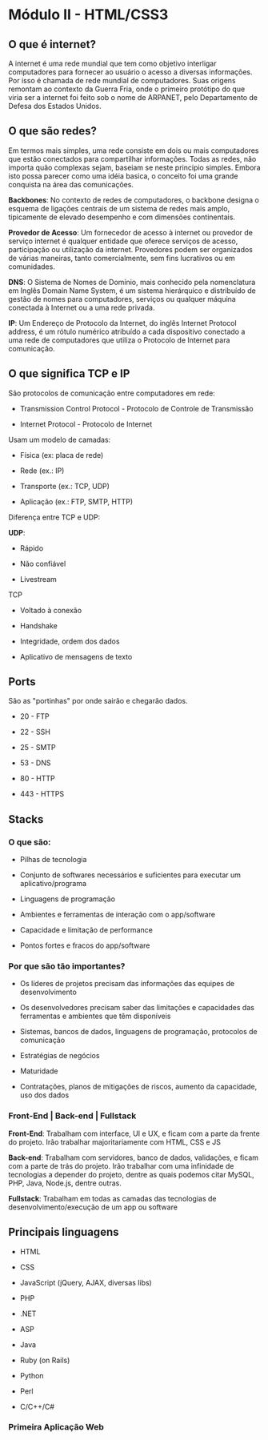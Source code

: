# Módulo II - HTML/CSS3

## O que é internet?

A internet é uma rede mundial que tem como objetivo interligar computadores para fornecer ao usuário o acesso a diversas informações. Por isso é chamada de rede mundial de computadores. Suas origens remontam ao contexto da Guerra Fria, onde o primeiro protótipo do que viria ser a internet foi feito sob o nome de ARPANET, pelo Departamento de Defesa dos Estados Unidos.

## O que são redes?

Em termos mais simples, uma rede consiste em dois ou mais computadores que estão conectados para compartilhar informações. Todas as redes, não importa quão complexas sejam, baseiam se neste principio simples. Embora isto possa parecer como uma idéia basica, o conceito foi uma grande conquista na área das comunicações.

**Backbones**: No contexto de redes de computadores, o backbone designa o esquema de ligações centrais de um sistema de redes mais amplo, tipicamente de elevado desempenho e com dimensões continentais.

**Provedor de Acesso**: Um fornecedor de acesso à internet ou provedor de serviço internet é qualquer entidade que oferece serviços de acesso, participação ou utilização da internet. Provedores podem ser organizados de várias maneiras, tanto comercialmente, sem fins lucrativos ou em comunidades.

**DNS**: O Sistema de Nomes de Domínio, mais conhecido pela nomenclatura em Inglês Domain Name System, é um sistema hierárquico e distribuído de gestão de nomes para computadores, serviços ou qualquer máquina conectada à Internet ou a uma rede privada.

**IP**: Um Endereço de Protocolo da Internet, do inglês Internet Protocol address, é um rótulo numérico atribuído a cada dispositivo conectado a uma rede de computadores que utiliza o Protocolo de Internet para comunicação.

## O que significa TCP e IP

São protocolos de comunicação entre computadores em rede:

- Transmission Control Protocol - Protocolo de Controle de Transmissão

- Internet Protocol - Protocolo de Internet

Usam um modelo de camadas:

- Física (ex: placa de rede)

- Rede (ex.: IP)

- Transporte (ex.: TCP, UDP)

- Aplicação (ex.: FTP, SMTP, HTTP)

Diferença entre TCP e UDP:

**UDP**:

- Rápido

- Não confiável

- Livestream

TCP

- Voltado à conexão

- Handshake

- Integridade, ordem dos dados

- Aplicativo de mensagens de texto

## Ports

São as "portinhas" por onde sairão e chegarão dados.

- 20 - FTP

- 22 - SSH

- 25 - SMTP

- 53 - DNS

- 80 - HTTP

- 443 - HTTPS

## Stacks

### **O que são**:

- Pilhas de tecnologia

- Conjunto de softwares necessários e suficientes para executar um aplicativo/programa

- Linguagens de programação

- Ambientes e ferramentas de interação com o app/software

- Capacidade e limitação de performance

- Pontos fortes e fracos do app/software

### **Por que são tão importantes?**

- Os líderes de projetos precisam das informações das equipes de desenvolvimento

- Os desenvolvedores precisam saber das limitações e capacidades das ferramentas e ambientes que têm disponíveis

- Sistemas, bancos de dados, linguagens de programação, protocolos de comunicação

- Estratégias de negócios

- Maturidade

- Contratações, planos de mitigações de riscos, aumento da capacidade, uso dos dados

### Front-End | Back-end | Fullstack

**Front-End**: Trabalham com interface, UI e UX, e ficam com a parte da frente do projeto. Irão trabalhar majoritariamente com HTML, CSS e JS

**Back-end**: Trabalham com servidores, banco de dados, validações, e ficam com a parte de trás do projeto. Irão trabalhar com uma infinidade de tecnologias a depender do projeto, dentre as quais podemos citar MySQL, PHP, Java, Node.js, dentre outras.

**Fullstack**: Trabalham em todas as camadas das tecnologias de desenvolvimento/execução de um app ou software

## Principais linguagens

- HTML

- CSS

- JavaScript (jQuery, AJAX, diversas libs)

- PHP

- .NET

- ASP

- Java

- Ruby (on Rails)

- Python

- Perl

- C/C++/C#

### Primeira Aplicação Web


